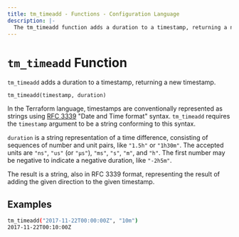 ```yaml
---
title: tm_timeadd - Functions - Configuration Language
description: |-
  The tm_timeadd function adds a duration to a timestamp, returning a new timestamp.
---
```


# `tm_timeadd` Function

`tm_timeadd` adds a duration to a timestamp, returning a new timestamp.

```hcl
tm_timeadd(timestamp, duration)
```

In the Terraform language, timestamps are conventionally represented as
strings using [RFC 3339](https://tools.ietf.org/html/rfc3339)
"Date and Time format" syntax. `tm_timeadd` requires the `timestamp` argument
to be a string conforming to this syntax.

`duration` is a string representation of a time difference, consisting of
sequences of number and unit pairs, like `"1.5h"` or `"1h30m"`. The accepted
units are `"ns"`, `"us"` (or `"µs"`), `"ms"`, `"s"`, `"m"`, and `"h"`. The first
number may be negative to indicate a negative duration, like `"-2h5m"`.

The result is a string, also in RFC 3339 format, representing the result
of adding the given direction to the given timestamp.

## Examples

```sh
tm_timeadd("2017-11-22T00:00:00Z", "10m")
2017-11-22T00:10:00Z
```
